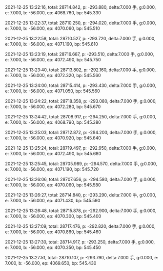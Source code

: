 2021-12-25 13:22:16, total: 28714.842, p: -293.880, delta:7.000 手, g:0.000, e: 7.000, b: -56.000, ep: 4068.760, bp: 545.330

2021-12-25 13:22:37, total: 28710.250, p: -294.020, delta:7.000 手, g:0.000, e: 7.000, b: -56.000, ep: 4070.060, bp: 545.510

2021-12-25 13:22:58, total: 28710.527, p: -293.720, delta:7.000 手, g:0.000, e: 7.000, b: -56.000, ep: 4071.160, bp: 545.610

2021-12-25 13:23:19, total: 28716.687, p: -293.510, delta:7.000 手, g:0.000, e: 7.000, b: -56.000, ep: 4072.490, bp: 545.750

2021-12-25 13:23:40, total: 28713.802, p: -292.160, delta:7.000 手, g:0.000, e: 7.000, b: -56.000, ep: 4072.320, bp: 545.560

2021-12-25 13:24:00, total: 28715.414, p: -293.430, delta:7.000 手, g:0.000, e: 7.000, b: -56.000, ep: 4071.050, bp: 545.560

2021-12-25 13:24:22, total: 28718.358, p: -293.080, delta:7.000 手, g:0.000, e: 7.000, b: -56.000, ep: 4072.280, bp: 545.670

2021-12-25 13:24:42, total: 28708.917, p: -294.250, delta:7.000 手, g:0.000, e: 7.000, b: -56.000, ep: 4068.790, bp: 545.380

2021-12-25 13:25:03, total: 28712.872, p: -294.200, delta:7.000 手, g:0.000, e: 7.000, b: -56.000, ep: 4070.920, bp: 545.640

2021-12-25 13:25:24, total: 28719.497, p: -292.950, delta:7.000 手, g:0.000, e: 7.000, b: -56.000, ep: 4072.490, bp: 545.680

2021-12-25 13:25:45, total: 28705.989, p: -294.570, delta:7.000 手, g:0.000, e: 7.000, b: -56.000, ep: 4071.190, bp: 545.720

2021-12-25 13:26:06, total: 28707.656, p: -294.580, delta:7.000 手, g:0.000, e: 7.000, b: -56.000, ep: 4070.060, bp: 545.580

2021-12-25 13:26:27, total: 28714.840, p: -293.290, delta:7.000 手, g:0.000, e: 7.000, b: -56.000, ep: 4071.430, bp: 545.590

2021-12-25 13:26:48, total: 28715.878, p: -292.900, delta:7.000 手, g:0.000, e: 7.000, b: -56.000, ep: 4070.300, bp: 545.400

2021-12-25 13:27:09, total: 28717.476, p: -292.820, delta:7.000 手, g:0.000, e: 7.000, b: -56.000, ep: 4070.860, bp: 545.460

2021-12-25 13:27:30, total: 28714.917, p: -293.250, delta:7.000 手, g:0.000, e: 7.000, b: -56.000, ep: 4070.350, bp: 545.450

2021-12-25 13:27:51, total: 28710.107, p: -293.790, delta:7.000 手, g:0.000, e: 7.000, b: -56.000, ep: 4069.650, bp: 545.430